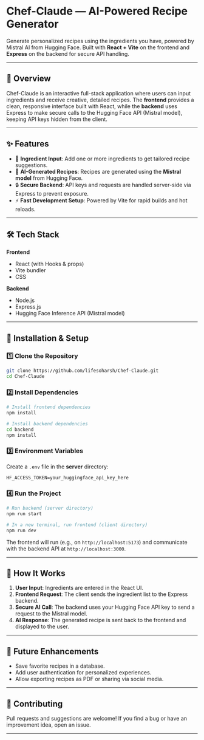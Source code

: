 # Chef-Claude — AI-Powered Recipe Generator

Generate personalized recipes using the ingredients you have, powered by Mistral AI from Hugging Face.
Built with **React + Vite** on the frontend and **Express** on the backend for secure API handling.

---

## 📖 Overview

Chef-Claude is an interactive full-stack application where users can input ingredients and receive creative, detailed recipes.
The **frontend** provides a clean, responsive interface built with React, while the **backend** uses Express to make secure calls to the Hugging Face API (Mistral model), keeping API keys hidden from the client.

---

## ✨ Features

* 📝 **Ingredient Input**: Add one or more ingredients to get tailored recipe suggestions.
* 🤖 **AI-Generated Recipes**: Recipes are generated using the **Mistral model** from Hugging Face.
* 🔒 **Secure Backend**: API keys and requests are handled server-side via Express to prevent exposure.
* ⚡ **Fast Development Setup**: Powered by Vite for rapid builds and hot reloads.

---

## 🛠 Tech Stack

**Frontend**

* React (with Hooks & props)
* Vite bundler
* CSS

**Backend**

* Node.js
* Express.js
* Hugging Face Inference API (Mistral model)

---

## 🚀 Installation & Setup

### 1️⃣ Clone the Repository

```bash
git clone https://github.com/lifesoharsh/Chef-Claude.git
cd Chef-Claude
```

### 2️⃣ Install Dependencies

```bash
# Install frontend dependencies
npm install

# Install backend dependencies
cd backend
npm install
```

### 3️⃣ Environment Variables

Create a `.env` file in the **server** directory:

```env
HF_ACCESS_TOKEN=your_huggingface_api_key_here
```

### 4️⃣ Run the Project

```bash
# Run backend (server directory)
npm run start

# In a new terminal, run frontend (client directory)
npm run dev
```

The frontend will run (e.g., on `http://localhost:5173`) and communicate with the backend API at `http://localhost:3000`.

---

## 📌 How It Works

1. **User Input**: Ingredients are entered in the React UI.
2. **Frontend Request**: The client sends the ingredient list to the Express backend.
3. **Secure AI Call**: The backend uses your Hugging Face API key to send a request to the Mistral model.
4. **AI Response**: The generated recipe is sent back to the frontend and displayed to the user.

---

## 🔮 Future Enhancements

* Save favorite recipes in a database.
* Add user authentication for personalized experiences.
* Allow exporting recipes as PDF or sharing via social media.

---

## 🤝 Contributing

Pull requests and suggestions are welcome!
If you find a bug or have an improvement idea, open an issue.

---
